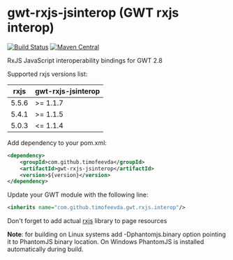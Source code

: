 # gwt-rxjs-jsinterop (GWT rxjs interop)
[![Build Status](https://travis-ci.org/timofeevda/gwt-rxjs-jsinterop.svg?branch=master)](https://travis-ci.org/timofeevda/gwt-rxjs-jsinterop)
[![Maven Central](https://maven-badges.herokuapp.com/maven-central/com.github.timofeevda/gwt-rxjs-jsinterop/badge.svg)](https://maven-badges.herokuapp.com/maven-central/com.github.timofeevda/gwt-rxjs-jsinterop)


RxJS JavaScript interoperability bindings for GWT 2.8

Supported rxjs versions list:

| rxjs          | gwt-rxjs-jsinterop |
| ------------- | ------------------ |
| 5.5.6         | >= 1.1.7           |
| 5.4.1         | >= 1.1.5           |
| 5.0.3         | <= 1.1.4           |

Add dependency to your pom.xml:
```xml
<dependency>
    <groupId>com.github.timofeevda</groupId>
    <artifactId>gwt-rxjs-jsinterop</artifactId>
    <version>${version}</version>
</dependency>
```

Update your GWT module with the following line:
```xml
<inherits name="com.github.timofeevda.gwt.rxjs.interop"/>
```

Don't forget to add actual [rxjs](https://github.com/ReactiveX/rxjs) library to page resources

**Note**: for building on Linux systems add -Dphantomjs.binary option pointing it to PhantomJS binary location. On Windows PhantomJS is installed automatically during build.


